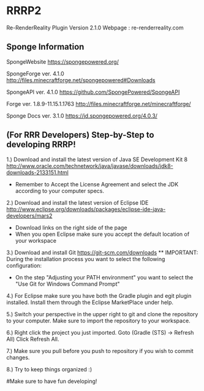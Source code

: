# RRRP2
Re-RenderReality Plugin Version 2.1.0 Webpage : re-renderreality.com

## Sponge Information

SpongeWebsite
https://spongepowered.org/

SpongeForge ver. 4.1.0
http://files.minecraftforge.net/spongepowered#Downloads

SpongeAPI ver. 4.1.0
https://github.com/SpongePowered/SpongeAPI

Forge ver. 1.8.9-11.15.1.1763
http://files.minecraftforge.net/minecraftforge/

Sponge Docs ver. 3.1.0
https://jd.spongepowered.org/4.0.3/


## (For RRR Developers) Step-by-Step to developing RRRP!

1.)
Download and install the latest version of Java SE Development Kit 8
http://www.oracle.com/technetwork/java/javase/downloads/jdk8-downloads-2133151.html

* Remember to Accept the License Agreement and select the JDK according to your computer specs.

2.)
Download and install the latest version of Eclipse IDE 
http://www.eclipse.org/downloads/packages/eclipse-ide-java-developers/mars2

* Download links on the right side of the page 
* When you open Eclipse make sure you accept the default location of your workspace

3.)
Download and install Git
https://git-scm.com/downloads
** IMPORTANT: During the installation process you want to select the following configuration:
* On the step "Adjusting your PATH environment" you want to select the "Use Git for Windows Command Prompt"

4.)
For Eclipse make sure you have both the Gradle plugin and egit plugin installed. Install them through the
Eclipse MarketPlace under help.

5.) 
Switch your perspective in the upper right to git and clone the repository to your computer. 
Make sure to import the repository to your workspace.

6.) 
Right click the project you just imported. Goto (Gradle (STS) -> Refresh All) Click Refresh All. 

7.) Make sure you pull before you push to repository if you wish to commit changes.

8.) Try to keep things organized :)

#Make sure to have fun developing!


